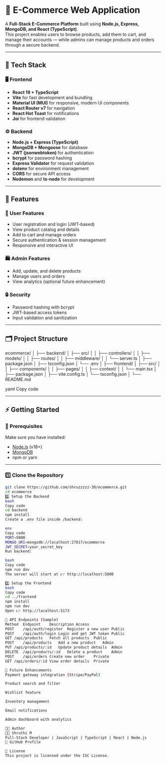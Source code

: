 # 🛒 E-Commerce Web Application

A **Full-Stack E-Commerce Platform** built using **Node.js, Express, MongoDB, and React (TypeScript)**.  
This project enables users to browse products, add them to cart, and manage their accounts — while admins can manage products and orders through a secure backend.

---

## 🚀 Tech Stack

### 🖥️ Frontend
- **React 19 + TypeScript**
- **Vite** for fast development and bundling
- **Material UI (MUI)** for responsive, modern UI components
- **React Router v7** for navigation
- **React Hot Toast** for notifications
- **Joi** for frontend validation

### ⚙️ Backend
- **Node.js + Express (TypeScript)**
- **MongoDB + Mongoose** for database
- **JWT (jsonwebtoken)** for authentication
- **bcrypt** for password hashing
- **Express Validator** for request validation
- **dotenv** for environment management
- **CORS** for secure API access
- **Nodemon** and **ts-node** for development

---

## 🧩 Features

### 👤 User Features
- User registration and login (JWT-based)
- View product catalog and details
- Add to cart and manage orders
- Secure authentication & session management
- Responsive and interactive UI

### 🛍️ Admin Features
- Add, update, and delete products
- Manage users and orders
- View analytics (optional future enhancement)

### 🔒 Security
- Password hashing with bcrypt
- JWT-based access tokens
- Input validation and sanitization

---

## 🗂️ Project Structure

ecommerce/
│
├── backend/
│ ├── src/
│ │ ├── controllers/
│ │ ├── models/
│ │ ├── routes/
│ │ ├── middleware/
│ │ └── server.ts
│ ├── package.json
│ ├── tsconfig.json
│ └── .env
│
├── frontend/
│ ├── src/
│ │ ├── components/
│ │ ├── pages/
│ │ ├── context/
│ │ └── main.tsx
│ ├── package.json
│ ├── vite.config.ts
│ └── tsconfig.json
│
└── README.md

yaml
Copy code

---

## ⚡ Getting Started

### 🧰 Prerequisites
Make sure you have installed:
- [Node.js](https://nodejs.org/) (v18+)
- [MongoDB](https://www.mongodb.com/)
- npm or yarn

---

### 1️⃣ Clone the Repository
```bash
git clone https://github.com/shruzzzzz-30/ecommerce.git
cd ecommerce
2️⃣ Setup the Backend
bash
Copy code
cd backend
npm install
Create a .env file inside /backend:

env
Copy code
PORT=5000
MONGO_URI=mongodb://localhost:27017/ecommerce
JWT_SECRET=your_secret_key
Run backend:

bash
Copy code
npm run dev
The server will start at 👉 http://localhost:5000

3️⃣ Setup the Frontend
bash
Copy code
cd ../frontend
npm install
npm run dev
Open 👉 http://localhost:5173

🔌 API Endpoints (Sample)
Method	Endpoint	Description	Access
POST	/api/auth/register	Register a new user	Public
POST	/api/auth/login	Login and get JWT token	Public
GET	/api/products	Fetch all products	Public
POST	/api/products	Add a new product	Admin
PUT	/api/products/:id	Update product details	Admin
DELETE	/api/products/:id	Delete a product	Admin
POST	/api/orders	Create new order	Private
GET	/api/orders/:id	View order details	Private

🧠 Future Enhancements
Payment gateway integration (Stripe/PayPal)

Product search and filter

Wishlist feature

Inventory management

Email notifications

Admin dashboard with analytics

🧑‍💻 Author
👩‍💻 Shruthi M
Full-Stack Developer | JavaScript | TypeScript | React | Node.js
🔗 GitHub Profile

📜 License
This project is licensed under the ISC License.
